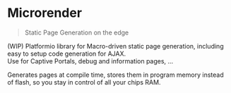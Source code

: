 # Microrender
> Static Page Generation on the edge

(WIP) Platformio library for Macro-driven static page generation, including easy to setup code generation for AJAX.  
Use for Captive Portals, debug and information pages, ...  

Generates pages at compile time, stores them in program memory instead of flash, so you stay in control of all your chips RAM.
